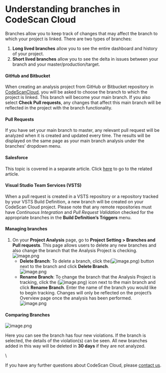 # Understanding branches in CodeScan Cloud

Branches allow you to keep track of changes that may affect the branch to which your project is linked. There are two types of branches:

1. **Long lived branches** allow you to see the entire dashboard and history of your project.
2. **Short lived branches** allow you to see the delta in issues between your branch and your master/production/target.

#### GitHub and Bitbucket <a href="#github-and-bitbucket" id="github-and-bitbucket"></a>

When creating an analysis project from GitHub or Bitbucket repository in [CodeScanCloud](https://www.codescan.io/products/cloud/), you will be asked to choose the branch to which the project is linked. This branch will become your main branch. If you also select **Check Pull requests**, any changes that affect this main branch will be reflected in the project with the branch functionality.

#### Pull Requests <a href="#pull-requests" id="pull-requests"></a>

If you have set your main branch to master, any relevant pull request will be analyzed when it is created and updated every time. The results will be displayed on the same page as your main branch analysis under the branches’ dropdown menu.

#### Salesforce <a href="#salesforce" id="salesforce"></a>

This topic is covered in a separate article. Click [here](https://knowledgebase.autorabit.com/codescan/docs/understanding-branches-for-salesforce-project) to go to the related article.

#### Visual Studio Team Services (VSTS) <a href="#visual-studio-team-services-vsts" id="visual-studio-team-services-vsts"></a>

When a pull request is created in a VSTS repository or a repository tracked by your VSTS Build Definition, a new branch will be created on your CodeScan Cloud project. Please note that any remote repositories must have _Continuous Integration_ and _Pull Request Validation_ checked for the appropriate branches in the **Build Definition’s Triggers** menu.

#### Managing branches <a href="#managing-branches" id="managing-branches"></a>

1. On your **Project Analysis** page, go to **Project Setting > Branches and Pull requests**. This page allows users to delete any new branches and also change the branch that the Analysis Project is checking.\
   ![image.png](https://cdn.document360.io/8711f4e7-c040-4616-aac9-d947f87e4619/Images/Documentation/image\(218\).png)
   * **Delete Branch**: To delete a branch, click the(![image.png](https://cdn.document360.io/8711f4e7-c040-4616-aac9-d947f87e4619/Images/Documentation/image\(224\).png)) button next to the branch and click **Delete Branch**.\
     ![image.png](https://cdn.document360.io/8711f4e7-c040-4616-aac9-d947f87e4619/Images/Documentation/image\(220\).png)
   * **Rename Branch**: To change the branch that the Analysis Project is tracking, click the (![image.png](https://cdn.document360.io/8711f4e7-c040-4616-aac9-d947f87e4619/Images/Documentation/image\(223\).png)) icon next to the main branch and click **Rename Branch**. Enter the name of the branch you would like to begin tracking. Changes will only be reflected on the project’s Overview page once the analysis has been performed.\
     ![image.png](https://cdn.document360.io/8711f4e7-c040-4616-aac9-d947f87e4619/Images/Documentation/image\(219\).png)

#### Comparing Branches <a href="#comparing-branches" id="comparing-branches"></a>

![image.png](https://cdn.document360.io/8711f4e7-c040-4616-aac9-d947f87e4619/Images/Documentation/image\(157\).png)

Here you can see the branch has four new violations. If the branch is selected, the details of the violation(s) can be seen. All new branches added in this way will be deleted in **30 days** if they are not analyzed.

\


If you have any further questions about CodeScan Cloud, please [contact us](https://www.codescan.io/contact/).
